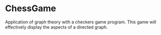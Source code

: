 # ChessGame
Application of graph theory with a checkers game program. This game will effectively display the aspects of a directed graph.
